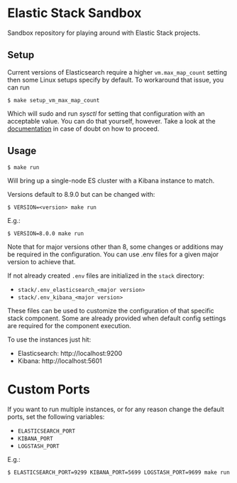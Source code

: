 # Elastic Stack Sandbox

Sandbox repository for playing around with Elastic Stack projects.

## Setup

Current versions of Elasticsearch require a higher `vm.max_map_count` setting then some Linux setups specify by default. To workaround
that issue, you can run

```
$ make setup_vm_max_map_count
```

Which will sudo and run _sysctl_ for setting that configuration with an acceptable value. You can do that yourself,
however. Take a look at the [documentation](https://www.elastic.co/guide/en/elasticsearch/reference/current/vm-max-map-count.html)
in case of doubt on how to proceed.

## Usage

```
$ make run
```

Will bring up a single-node ES cluster with a Kibana instance to match.

Versions default to 8.9.0 but can be changed with:

```
$ VERSION=<version> make run
```

E.g.:

```
$ VERSION=8.0.0 make run
```

Note that for major versions other than 8, some changes or additions may be required
in the configuration. You can use .env files for a given major version to achieve that.

If not already created `.env` files are initialized in the `stack` directory:

 - `stack/.env_elasticsearch_<major version>`
 - `stack/.env_kibana_<major version>`

These files can be used to customize the configuration of that specific stack component.
Some are already provided when default config settings are required for the component execution.

To use the instances just hit:

 - Elasticsearch: http://localhost:9200
 - Kibana: http://localhost:5601

# Custom Ports

If you want to run multiple instances, or for any reason change the default ports, set the following variables:

- `ELASTICSEARCH_PORT`
- `KIBANA_PORT`
- `LOGSTASH_PORT`

E.g.:

```
$ ELASTICSEARCH_PORT=9299 KIBANA_PORT=5699 LOGSTASH_PORT=9699 make run
```
